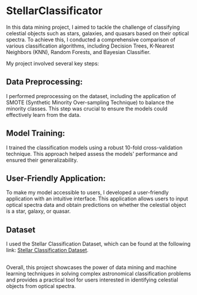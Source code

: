# StellarClassificator
In this data mining project, I aimed to tackle the challenge of classifying celestial objects such as stars, galaxies, and quasars based on their optical spectra. To achieve this, I conducted a comprehensive comparison of various classification algorithms, including Decision Trees, K-Nearest Neighbors (KNN), Random Forests, and Bayesian Classifier.

My project involved several key steps:

## Data Preprocessing: 
I performed preprocessing on the dataset, including the application of SMOTE (Synthetic Minority Over-sampling Technique) to balance the minority classes. This step was crucial to ensure the models could effectively learn from the data.

## Model Training: 
I trained the classification models using a robust 10-fold cross-validation technique. This approach helped assess the models' performance and ensured their generalizability.

## User-Friendly Application: 
To make my model accessible to users, I developed a user-friendly application with an intuitive interface. This application allows users to input optical spectra data and obtain predictions on whether the celestial object is a star, galaxy, or quasar.

## Dataset
I used the Stellar Classification Dataset, which can be found at the following link: <a href="https://www.kaggle.com/datasets/fedesoriano/stellar-classification-dataset-sdss17/data">Stellar Classification Dataset</a>.

##
Overall, this project showcases the power of data mining and machine learning techniques in solving complex astronomical classification problems and provides a practical tool for users interested in identifying celestial objects from optical spectra.
